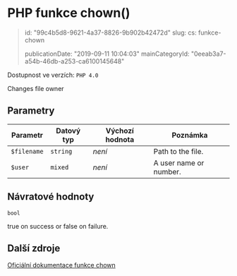 PHP funkce chown()
==================

> id: "99c4b5d8-9621-4a37-8826-9b902b42472d"
> slug:
> 	cs: funkce-chown
>
> publicationDate: "2019-09-11 10:04:03"
> mainCategoryId: "0eeab3a7-a54b-46db-a253-ca6100145648"

Dostupnost ve verzích: `PHP 4.0`

Changes file owner


Parametry
--------------

| Parametr | Datový typ | Výchozí hodnota | Poznámka |
|-----|-----|-----|-----|
| `$filename` | `string` | *není* | Path to the file. |
| `$user` | `mixed` | *není* | A user name or number. |


Návratové hodnoty
----------------

`bool`

true on success or false on failure.

Další zdroje
------------

[Oficiální dokumentace funkce chown](https://www.php.net/manual/en/function.chown.php)
